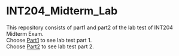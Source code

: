 # INT204_Midterm_Lab

This repository consists of part1 and part2 of the lab test of INT204 Midterm Exam. <br/>
Choose [Part1](https://github.com/gift25880/INT204_Midterm_Lab/tree/master/Part1/src) to see lab test part 1. <br/>
Choose [Part2](https://github.com/gift25880/INT204_Midterm_Lab/tree/master/Part2/src) to see lab test part 2.
